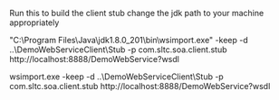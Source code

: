 Run this to build the client stub
change the jdk path to your machine appropriately

"C:\Program Files\Java\jdk1.8.0_201\bin\wsimport.exe" -keep -d ..\DemoWebServiceClient\Stub -p com.sltc.soa.client.stub http://localhost:8888/DemoWebService?wsdl

wsimport.exe -keep -d ..\DemoWebServiceClient\Stub -p com.sltc.soa.client.stub http://localhost:8888/DemoWebService?wsdl